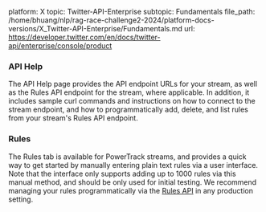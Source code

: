 platform: X
topic: Twitter-API-Enterprise
subtopic: Fundamentals
file_path: /home/bhuang/nlp/rag-race-challenge2-2024/platform-docs-versions/X_Twitter-API-Enterprise/Fundamentals.md
url: https://developer.twitter.com/en/docs/twitter-api/enterprise/console/product

### API Help

The API Help page provides the API endpoint URLs for your stream, as well as the Rules API endpoint for the stream, where applicable. In addition, it includes sample curl commands and instructions on how to connect to the stream endpoint, and how to programmatically add, delete, and list rules from your stream's Rules API endpoint.

  

  
  

### Rules

The Rules tab is available for PowerTrack streams, and provides a quick way to get started by manually entering plain text rules via a user interface. Note that the interface only supports adding up to 1000 rules via this manual method, and should be only used for initial testing. We recommend managing your rules programmatically via the [Rules API](https://developer.twitter.com/en/docs/twitter-api/enterprise/powertrack-api/api-reference.html) in any production setting.